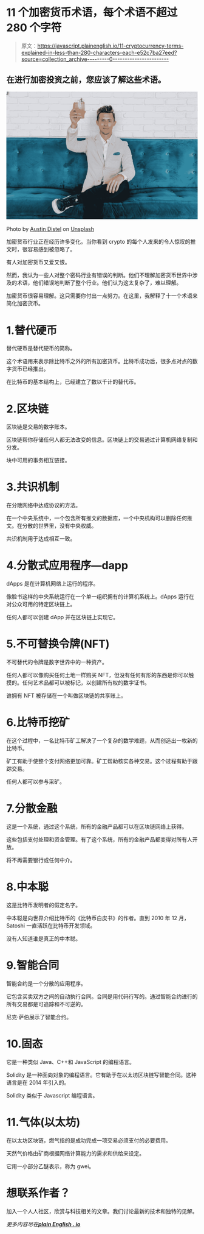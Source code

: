 # 11 个加密货币术语，每个术语不超过 280 个字符

> 原文：<https://javascript.plainenglish.io/11-cryptocurrency-terms-explained-in-less-than-280-characters-each-e52c7ba27eed?source=collection_archive---------0----------------------->

## 在进行加密投资之前，您应该了解这些术语。

![](img/befbdb2d0b07abde6278da2149397b7c.png)

Photo by [Austin Distel](https://unsplash.com/@austindistel?utm_source=medium&utm_medium=referral) on [Unsplash](https://unsplash.com?utm_source=medium&utm_medium=referral)

加密货币行业正在经历许多变化。当你看到 crypto 的每个人发来的令人惊叹的推文时，很容易感到被忽略了。

有人对加密货币又爱又恨。

然而，我认为一些人对整个密码行业有错误的判断。他们不理解加密货币世界中涉及的术语，他们错误地判断了整个行业。他们认为这太复杂了，难以理解。

加密货币很容易理解。这只需要你付出一点努力。在这里，我解释了十一个术语来简化加密货币。

# 1.替代硬币

替代硬币是替代硬币的简称。

这个术语用来表示除比特币之外的所有加密货币。比特币成功后，很多点对点的数字货币已经推出。

在比特币的基本结构上，已经建立了数以千计的替代币。

# 2.区块链

区块链是交易的数字账本。

区块链帮你存储任何人都无法改变的信息。区块链上的交易通过计算机网络复制和分发。

块中可用的事务相互链接。

# 3.共识机制

在分散网络中达成协议的方法。

在一个中央系统中，一个包含所有推文的数据库，一个中央机构可以删除任何推文。在分散的世界里，没有中央权威。

共识机制用于达成相互一致。

# 4.分散式应用程序—dapp

dApps 是在计算机网络上运行的程序。

像脸书这样的中央系统运行在一个单一组织拥有的计算机系统上。dApps 运行在对公众可用的特定区块链上。

任何人都可以创建 dApp 并在区块链上实现它。

# 5.不可替换令牌(NFT)

不可替代的令牌是数字世界中的一种资产。

任何人都可以像购买任何土地一样购买 NFT，但没有任何有形的东西是你可以触摸的。任何艺术品都可以被标记，以创建所有权的数字证书。

谁拥有 NFT 被存储在一个叫做区块链的共享账上。

# 6.比特币挖矿

在这个过程中，一名比特币矿工解决了一个复杂的数学难题，从而创造出一枚新的比特币。

矿工有助于使整个支付网络更加可靠。矿工帮助核实各种交易。这个过程有助于跟踪交易。

任何人都可以参与采矿。

# 7.分散金融

这是一个系统，通过这个系统，所有的金融产品都可以在区块链网络上获得。

这些包括支付处理和资金管理。有了这个系统，所有的金融产品都变得对所有人开放。

将不再需要银行或任何中介。

# 8.中本聪

这是比特币发明者的假定名字。

中本聪是向世界介绍比特币的《比特币白皮书》的作者。直到 2010 年 12 月，Satoshi 一直活跃在比特币开发领域。

没有人知道谁是真正的中本聪。

# 9.智能合同

智能合约是一个分散的应用程序。

它包含买卖双方之间的自动执行合同。合同是用代码行写的。通过智能合约进行的所有交易都是可追踪和不可逆的。

尼克·萨伯展示了智能合约。

# 10.固态

它是一种类似 Java、C++和 JavaScript 的编程语言。

Solidity 是一种面向对象的编程语言。它有助于在以太坊区块链写智能合同。这种语言是在 2014 年引入的。

Solidity 类似于 Javascript 编程语言。

# 11.气体(以太坊)

在以太坊区块链，燃气指的是成功完成一项交易必须支付的必要费用。

天然气价格由矿商根据网络计算能力的需求和供给来设定。

它用一小部分乙醚表示，称为 gwei。

# 想联系作者？

加入一个人人社区，欣赏与科技相关的文章。我们讨论最新的技术和独特的见解。

*更多内容尽在*[***plain English . io***](http://plainenglish.io/)